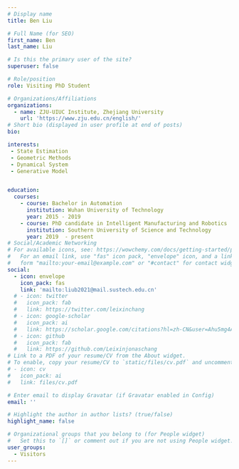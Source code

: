```yaml
---
# Display name
title: Ben Liu

# Full Name (for SEO)
first_name: Ben
last_name: Liu

# Is this the primary user of the site?
superuser: false

# Role/position
role: Visiting PhD Student

# Organizations/Affiliations
organizations:
  - name: ZJU-UIUC Institute, Zhejiang University
    url: 'https://www.zju.edu.cn/english/'
# Short bio (displayed in user profile at end of posts)
bio: 

interests:
 - State Estimation 
 - Geometric Methods 
 - Dynamical System 
 - Generative Model


education:
  courses:
    - course: Bachelor in Automation
      institution: Wuhan University of Technology
      year: 2015 - 2019
    - course: PhD candidate in Intelligent Manufacturing and Robotics
      institution: Southern University of Science and Technology
      year: 2019  - present
# Social/Academic Networking
# For available icons, see: https://wowchemy.com/docs/getting-started/page-builder/#icons
#   For an email link, use "fas" icon pack, "envelope" icon, and a link in the
#   form "mailto:your-email@example.com" or "#contact" for contact widget.
social:
  - icon: envelope
    icon_pack: fas
    link: 'mailto:liub2021@mail.sustech.edu.cn'
  # - icon: twitter
  #   icon_pack: fab
  #   link: https://twitter.com/leixinchang
  # - icon: google-scholar
  #   icon_pack: ai
  #   link: https://scholar.google.com/citations?hl=zh-CN&user=Ahu5mg4AAAAJ
  # - icon: github
  #   icon_pack: fab
  #   link: https://github.com/Leixinjonaschang
# Link to a PDF of your resume/CV from the About widget.
# To enable, copy your resume/CV to `static/files/cv.pdf` and uncomment the lines below.
# - icon: cv
#   icon_pack: ai
#   link: files/cv.pdf

# Enter email to display Gravatar (if Gravatar enabled in Config)
email: ''

# Highlight the author in author lists? (true/false)
highlight_name: false

# Organizational groups that you belong to (for People widget)
#   Set this to `[]` or comment out if you are not using People widget.
user_groups:
  - Visitors
---
```



